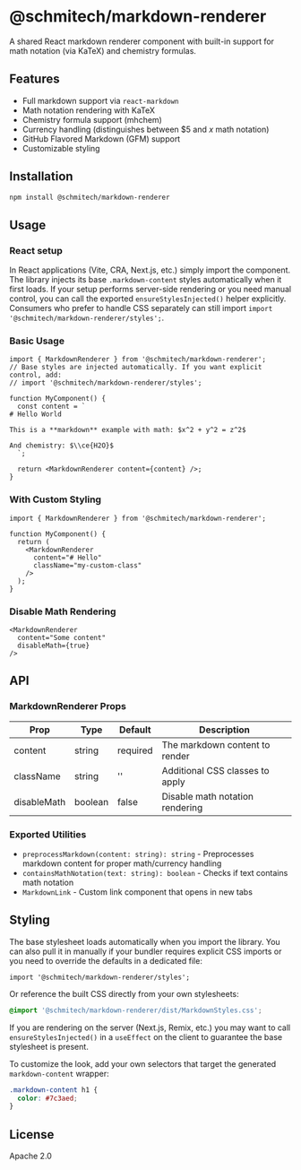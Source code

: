 # @schmitech/markdown-renderer

A shared React markdown renderer component with built-in support for math notation (via KaTeX) and chemistry formulas.

## Features

- Full markdown support via `react-markdown`
- Math notation rendering with KaTeX
- Chemistry formula support (mhchem)
- Currency handling (distinguishes between $5 and $x$ math notation)
- GitHub Flavored Markdown (GFM) support
- Customizable styling

## Installation

```bash
npm install @schmitech/markdown-renderer
```

## Usage

### React setup

In React applications (Vite, CRA, Next.js, etc.) simply import the component. The
library injects its base `.markdown-content` styles automatically when it first
loads. If your setup performs server-side rendering or you need manual control,
you can call the exported `ensureStylesInjected()` helper explicitly. Consumers
who prefer to handle CSS separately can still import
`import '@schmitech/markdown-renderer/styles';`.

### Basic Usage

```tsx
import { MarkdownRenderer } from '@schmitech/markdown-renderer';
// Base styles are injected automatically. If you want explicit control, add:
// import '@schmitech/markdown-renderer/styles';

function MyComponent() {
  const content = `
# Hello World

This is a **markdown** example with math: $x^2 + y^2 = z^2$

And chemistry: $\\ce{H2O}$
  `;

  return <MarkdownRenderer content={content} />;
}
```

### With Custom Styling

```tsx
import { MarkdownRenderer } from '@schmitech/markdown-renderer';

function MyComponent() {
  return (
    <MarkdownRenderer 
      content="# Hello" 
      className="my-custom-class"
    />
  );
}
```

### Disable Math Rendering

```tsx
<MarkdownRenderer 
  content="Some content" 
  disableMath={true}
/>
```

## API

### MarkdownRenderer Props

| Prop | Type | Default | Description |
|------|------|---------|-------------|
| content | string | required | The markdown content to render |
| className | string | '' | Additional CSS classes to apply |
| disableMath | boolean | false | Disable math notation rendering |

### Exported Utilities

- `preprocessMarkdown(content: string): string` - Preprocesses markdown content for proper math/currency handling
- `containsMathNotation(text: string): boolean` - Checks if text contains math notation
- `MarkdownLink` - Custom link component that opens in new tabs

## Styling

The base stylesheet loads automatically when you import the library. You can also
pull it in manually if your bundler requires explicit CSS imports or you need to
override the defaults in a dedicated file:

```tsx
import '@schmitech/markdown-renderer/styles';
```

Or reference the built CSS directly from your own stylesheets:

```css
@import '@schmitech/markdown-renderer/dist/MarkdownStyles.css';
```

If you are rendering on the server (Next.js, Remix, etc.) you may want to call
`ensureStylesInjected()` in a `useEffect` on the client to guarantee the base
stylesheet is present.

To customize the look, add your own selectors that target the generated
`markdown-content` wrapper:

```css
.markdown-content h1 {
  color: #7c3aed;
}
```

## License

Apache 2.0
